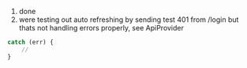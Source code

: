 1. done
2. were testing out auto refreshing by sending test 401 from /login but thats not handling errors properly, see ApiProvider
```js
catch (err) {
    //
}
```